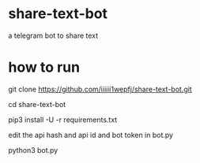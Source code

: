 # share-text-bot
a telegram bot to share text

# how to run
 
 git clone https://github.com/iiiiii1wepfj/share-text-bot.git
 
 cd share-text-bot
 
 pip3 install -U -r requirements.txt
 
 edit the api hash and api id and bot token in bot.py
 
python3 bot.py
